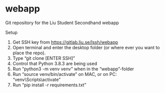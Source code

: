 # webapp

Git repository for the Liu Student Secondhand webapp

Setup
1. Get SSH key from https://gitlab.liu.se/lssh/webapp
2. Open terminal and enter the desktop folder (or where ever you want to place the repo). 
3. Type “git clone [ENTER SSH]” 
4. Control that Python 3.8.3 are being used
5. Run “python3 -m venv venv” when in the “webapp”-folder 
6. Run “source venv/bin/activate” on MAC, or on PC: “venv\Scripts\activate” 
7. Run “pip install -r requirements.txt” 
